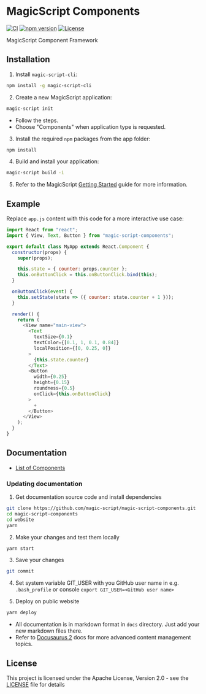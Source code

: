 # MagicScript Components

[![CI](https://github.com/magic-script/magic-script-components/workflows/CI/badge.svg)](https://github.com/magic-script/magic-script-components/actions) [![npm version](https://badge.fury.io/js/magic-script-components.svg)](https://badge.fury.io/js/magic-script-components) [![License](http://img.shields.io/:license-Apache%202.0-blue.svg)](LICENSE)

MagicScript Component Framework

## Installation

1. Install `magic-script-cli`:

```bash
npm install -g magic-script-cli
```

2. Create a new MagicScript application:

```bash
magic-script init
```

- Follow the steps.
- Choose "Components" when application type is requested.

3. Install the required `npm` packages from the app folder:

```bash
npm install
```

4. Build and install your application:

```bash
magic-script build -i
```

5. Refer to the MagicScript [Getting Started](https://www.magicscript.org/docs/getting-started) guide for more information.

## Example

Replace `app.js` content with this code for a more interactive use case:

```javascript
import React from "react";
import { View, Text, Button } from "magic-script-components";

export default class MyApp extends React.Component {
  constructor(props) {
    super(props);

    this.state = { counter: props.counter };
    this.onButtonClick = this.onButtonClick.bind(this);
  }

  onButtonClick(event) {
    this.setState(state => ({ counter: state.counter + 1 }));
  }

  render() {
    return (
      <View name="main-view">
        <Text
          textSize={0.1}
          textColor={[0.1, 1, 0.1, 0.84]}
          localPosition={[0, 0.25, 0]}
        >
          {this.state.counter}
        </Text>
        <Button
          width={0.25}
          height={0.15}
          roundness={0.5}
          onClick={this.onButtonClick}
        >
          +
        </Button>
      </View>
    );
  }
}
```

## Documentation

- [List of Components](docs/Components.md)

### Updating documentation

1. Get documentation source code and install dependencies

```bash
git clone https://github.com/magic-script/magic-script-components.git
cd magic-script-components
cd website
yarn
```

2. Make your changes and test them locally

```bash
yarn start
```

3. Save your changes

```bash
git commit
```

4. Set system variable GIT_USER with you GitHub user name in e.g. ```.bash_profile```  or console ```export GIT_USER=<GitHub user name>```

5. Deploy on public website

```bash
yarn deploy
```

- All documentation is in markdown format in ```docs``` directory. Just add your new markdown files there.
- Refer to [Docusaurus 2](https://v2.docusaurus.io/) docs for more advanced content management topics.

## License

This project is licensed under the Apache License, Version 2.0 - see the [LICENSE](LICENSE) file for details
